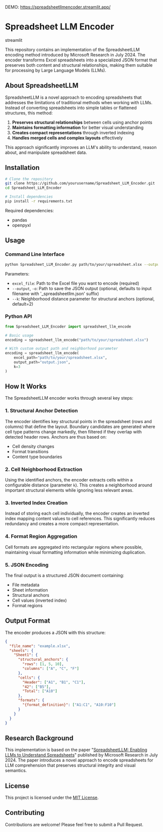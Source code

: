 DEMO: https://spreadsheetllmencoder.streamlit.app/

# Spreadsheet LLM Encoder

streamlit

This repository contains an implementation of the SpreadsheetLLM encoding method introduced by Microsoft Research in July 2024. The encoder transforms Excel spreadsheets into a specialized JSON format that preserves both content and structural relationships, making them suitable for processing by Large Language Models (LLMs).

## About SpreadsheetLLM

SpreadsheetLLM is a novel approach to encoding spreadsheets that addresses the limitations of traditional methods when working with LLMs. Instead of converting spreadsheets into simple tables or flattened structures, this method:

1. **Preserves structural relationships** between cells using anchor points
2. **Maintains formatting information** for better visual understanding
3. **Creates compact representations** through inverted indexing
4. **Handles merged cells and complex layouts** effectively

This approach significantly improves an LLM's ability to understand, reason about, and manipulate spreadsheet data.

## Installation

```bash
# Clone the repository
git clone https://github.com/yourusername/Spreadsheet_LLM_Encoder.git
cd Spreadsheet_LLM_Encoder

# Install dependencies
pip install -r requirements.txt
```

Required dependencies:
- pandas
- openpyxl

## Usage

### Command Line Interface

```bash
python Spreadsheet_LLM_Encoder.py path/to/your/spreadsheet.xlsx --output output.json --k 2
```

Parameters:
- `excel_file`: Path to the Excel file you want to encode (required)
- `--output`, `-o`: Path to save the JSON output (optional, defaults to input filename with '_spreadsheetllm.json' suffix)
- `--k`: Neighborhood distance parameter for structural anchors (optional, default=2)

### Python API

```python
from Spreadsheet_LLM_Encoder import spreadsheet_llm_encode

# Basic usage
encoding = spreadsheet_llm_encode("path/to/your/spreadsheet.xlsx")

# With custom output path and neighborhood parameter
encoding = spreadsheet_llm_encode(
    excel_path="path/to/your/spreadsheet.xlsx", 
    output_path="output.json",
    k=3
)
```

## How It Works

The SpreadsheetLLM encoder works through several key steps:

### 1. Structural Anchor Detection

The encoder identifies key structural points in the spreadsheet (rows and columns) that define the layout. Boundary candidates are generated where cell type patterns change markedly, then filtered if they overlap with detected header rows. Anchors are thus based on:
- Cell density changes
- Format transitions
- Content type boundaries

### 2. Cell Neighborhood Extraction

Using the identified anchors, the encoder extracts cells within a configurable distance (parameter `k`). This creates a neighborhood around important structural elements while ignoring less relevant areas.

### 3. Inverted Index Creation

Instead of storing each cell individually, the encoder creates an inverted index mapping content values to cell references. This significantly reduces redundancy and creates a more compact representation.

### 4. Format Region Aggregation

Cell formats are aggregated into rectangular regions where possible, maintaining visual formatting information while minimizing duplication.

### 5. JSON Encoding

The final output is a structured JSON document containing:
- File metadata
- Sheet information
- Structural anchors
- Cell values (inverted index)
- Format regions

## Output Format

The encoder produces a JSON with this structure:

```json
{
  "file_name": "example.xlsx",
  "sheets": {
    "Sheet1": {
      "structural_anchors": {
        "rows": [1, 5, 10],
        "columns": ["A", "C", "F"]
      },
      "cells": {
        "Header": ["A1", "B1", "C1"],
        "42": ["B5"],
        "Total": ["A10"]
      },
      "formats": {
        "{format_definition}": ["A1:C1", "A10:F10"]
      }
    }
  }
}
```

## Research Background

This implementation is based on the paper "[SpreadsheetLLM: Enabling LLMs to Understand Spreadsheets](https://www.microsoft.com/en-us/research/)" published by Microsoft Research in July 2024. The paper introduces a novel approach to encode spreadsheets for LLM comprehension that preserves structural integrity and visual semantics.

## License

This project is licensed under the [MIT License](LICENSE).

## Contributing

Contributions are welcome! Please feel free to submit a Pull Request.
